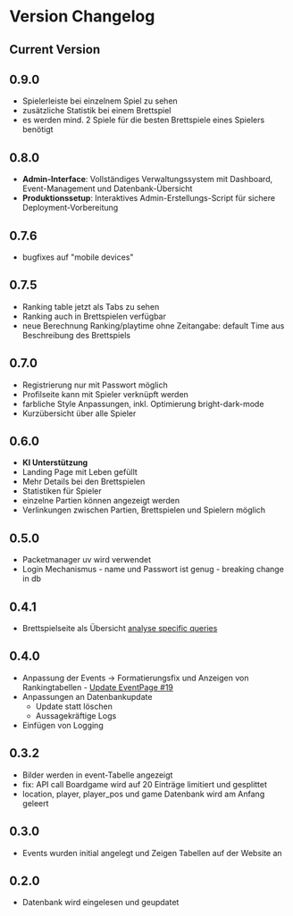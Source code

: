 # Version Changelog

## Current Version

## 0.9.0

- Spielerleiste bei einzelnem Spiel zu sehen
- zusätzliche Statistik bei einem Brettspiel
- es werden mind. 2 Spiele für die besten Brettspiele eines Spielers benötigt

## 0.8.0

- **Admin-Interface**: Vollständiges Verwaltungssystem mit Dashboard, Event-Management und Datenbank-Übersicht
- **Produktionssetup**: Interaktives Admin-Erstellungs-Script für sichere Deployment-Vorbereitung

## 0.7.6

- bugfixes auf "mobile devices"

## 0.7.5

- Ranking table jetzt als Tabs zu sehen
- Ranking auch in Brettspielen verfügbar
- neue Berechnung Ranking/playtime ohne Zeitangabe: default Time aus Beschreibung des Brettspiels

## 0.7.0

- Registrierung nur mit Passwort möglich
- Profilseite kann mit Spieler verknüpft werden
- farbliche Style Anpassungen, inkl. Optimierung bright-dark-mode
- Kurzübersicht über alle Spieler

## 0.6.0

- **KI Unterstützung**
- Landing Page mit Leben gefüllt
- Mehr Details bei den Brettspielen
- Statistiken für Spieler
- einzelne Partien können angezeigt werden
- Verlinkungen zwischen Partien, Brettspielen und Spielern möglich

## 0.5.0

- Packetmanager uv wird verwendet
- Login Mechanismus - name und Passwort ist genug - breaking change in db

## 0.4.1

- Brettspielseite als Übersicht [analyse specific queries](https://github.com/Kreijeck/bogan/issues/14)

## 0.4.0

- Anpassung der Events -> Formatierungsfix und Anzeigen von Rankingtabellen - [Update EventPage #19](https://github.com/Kreijeck/bogan/issues/19)
- Anpassungen an Datenbankupdate
  - Update statt löschen
  - Aussagekräftige Logs
- Einfügen von Logging

## 0.3.2

- Bilder werden in event-Tabelle angezeigt
- fix: API call Boardgame wird auf 20 Einträge limitiert und gesplittet
- location, player, player_pos und game Datenbank wird am Anfang geleert

## 0.3.0

- Events wurden initial angelegt und Zeigen Tabellen auf der Website an

## 0.2.0

- Datenbank wird eingelesen und geupdatet
